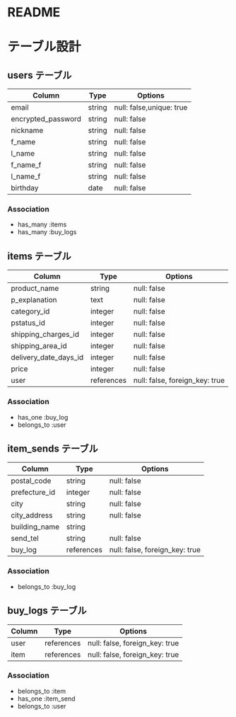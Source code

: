 # README

# テーブル設計

## users テーブル

| Column             | Type   | Options                  |
| ------------------ | ------ | ------------------------ |
| email              | string | null: false,unique: true |
| encrypted_password | string | null: false              |
| nickname           | string | null: false              |
| f_name             | string | null: false              |
| l_name             | string | null: false              |
| f_name_f           | string | null: false              |
| l_name_f           | string | null: false              |
| birthday           | date   | null: false              |


### Association

- has_many :items
- has_many :buy_logs


## items テーブル

| Column                | Type       | Options                        |
| --------------------- | ---------- | ------------------------------ |
| product_name          | string     | null: false                    |
| p_explanation         | text       | null: false                    |
| category_id           | integer    | null: false                    |
| pstatus_id            | integer    | null: false                    |
| shipping_charges_id   | integer    | null: false                    |
| shipping_area_id      | integer    | null: false                    |
| delivery_date_days_id | integer    | null: false                    |
| price                 | integer    | null: false                    |
| user                  | references | null: false, foreign_key: true |


### Association

- has_one :buy_log
- belongs_to :user


## item_sends テーブル

| Column        | Type       | Options                        |
| ------------- | ---------- | ------------------------------ |
| postal_code   | string     | null: false                    |
| prefecture_id | integer    | null: false                    |
| city          | string     | null: false                    |
| city_address  | string     | null: false                    |
| building_name | string     |                                |
| send_tel      | string     | null: false                    |
| buy_log       | references | null: false, foreign_key: true |


### Association

- belongs_to :buy_log

## buy_logs テーブル

| Column          | Type       | Options                        |
| --------------- | ---------- | ------------------------------ |
| user            | references | null: false, foreign_key: true |
| item            | references | null: false, foreign_key: true |


### Association

- belongs_to :item
- has_one :item_send
- belongs_to :user